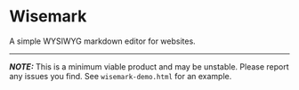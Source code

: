 # Wisemark

A simple WYSIWYG markdown editor for websites.

---

***NOTE:*** This is a minimum viable product and may be unstable. Please report any issues you find. See `wisemark-demo.html` for an example.